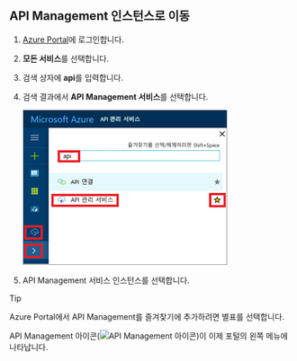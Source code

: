 ## <a name="go-to-your-api-management-instance"></a>API Management 인스턴스로 이동

1. [Azure Portal](https://portal.azure.com)에 로그인합니다. 

2. **모든 서비스**를 선택합니다.  

3. 검색 상자에 **api**를 입력합니다.

4. 검색 결과에서 **API Management 서비스**를 선택합니다.

    ![검색 결과에서 API Management 서비스 선택](./media/api-management-navigate-to-instance/navigate-to-api-management-services.png)

5. API Management 서비스 인스턴스를 선택합니다.

> [!TIP]
> Azure Portal에서 API Management를 즐겨찾기에 추가하려면 별표를 선택합니다.
>
> API Management 아이콘(![API Management 아이콘](./media/api-management-navigate-to-instance/apim-icon.png))이 이제 포털의 왼쪽 메뉴에 나타납니다.
 